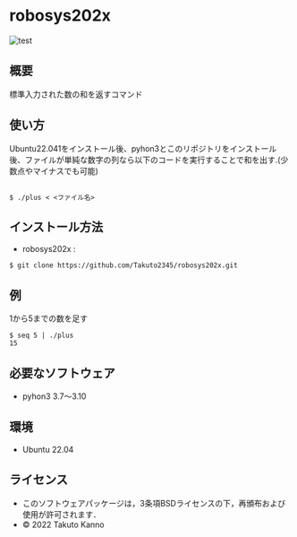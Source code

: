 
# robosys202x
![test](https://github.com/Takuto2345/robosys202x/actions/workflows/test.yml/badge.svg)

## 概要
標準入力された数の和を返すコマンド



## 使い方
Ubuntu22.041をインストール後、pyhon3とこのリポジトリをインストール後、ファイルが単純な数字の列なら以下のコードを実行することで和を出す.(少数点やマイナスでも可能)
```

$ ./plus < <ファイル名> 
```

## インストール方法

* robosys202x :
```
$ git clone https://github.com/Takuto2345/robosys202x.git
```

## 例

1から5までの数を足す

```
$ seq 5 | ./plus
15
```
## 必要なソフトウェア
* pyhon3  3.7～3.10

## 環境
* Ubuntu 22.04

## ライセンス

  * このソフトウェアパッケージは，3条項BSDライセンスの下，再頒布および使用が許可されます．
  * © 2022 Takuto Kanno
